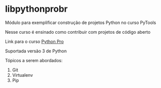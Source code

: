 # libpythonprobr
Módulo para exemplificar construção de projetos Python no curso PyTools

Nesse curso é ensinado como contribuir com projetos de código aberto

Link para o curso [Python Pro](https://www.pythonpro.br/)

Suportada versão 3 de Python

Tópicos a serem abordados:
1. Git
2. Virtualenv
3. Pip